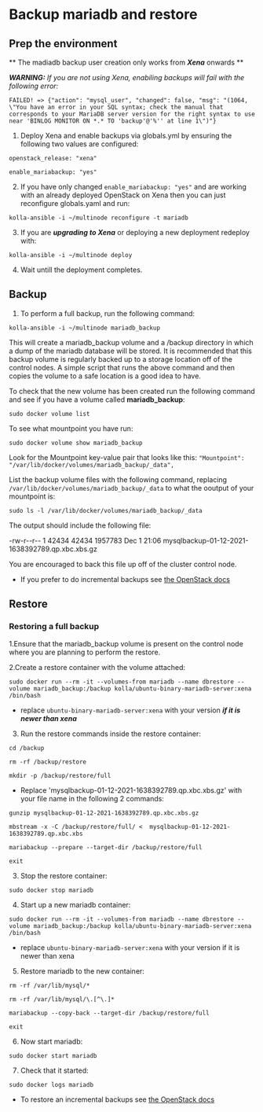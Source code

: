 # Backup mariadb and restore

## Prep the environment

** The madiadb backup user creation only works from ***Xena*** onwards **

***WARNING:*** *If you are not using Xena, enabiling backups will fail with the following error:*

`FAILED! => {"action": "mysql_user", "changed": false, "msg": "(1064, \"You have an error in your SQL syntax; check the manual that corresponds to your MariaDB server version for the right syntax to use near 'BINLOG MONITOR ON *.* TO 'backup'@'%'' at line 1\")"}`

1. Deploy Xena and enable backups via globals.yml by ensuring the following two values are configured:

`openstack_release: "xena"`

`enable_mariabackup: "yes"`

2. If you have only changed `enable_mariabackup: "yes"` and are working with an already deployed OpenStack on Xena then you can just reconfigure globals.yaml and run:

`kolla-ansible -i ~/multinode reconfigure -t mariadb`

3. If you are ***upgrading to Xena*** or deploying a new deployment redeploy with:

`kolla-ansible -i ~/multinode deploy`

4. Wait untill the deployment completes.

## Backup

1. To perform a full backup, run the following command:

`kolla-ansible -i ~/multinode mariadb_backup`

This will create a mariadb_backup volume and a /backup directory in which a dump of the mariadb database will be stored. It is recommended that this backup volume is regularly backed up to a storage location off of the control nodes. A simple script that runs the above command and then copies the volume to a safe location is a good idea to have.

To check that the new volume has been created run the following command and see if you have a volume called **mariadb_backup**:

`sudo docker volume list`

To see what mountpoint you have run:

`sudo docker volume show mariadb_backup`

Look for the Mountpoint key-value pair that looks like this: `"Mountpoint": "/var/lib/docker/volumes/mariadb_backup/_data",`

List the backup volume files with the following command, replacing `/var/lib/docker/volumes/mariadb_backup/_data` to what the ooutput of your mountpoint is:

`sudo ls -l /var/lib/docker/volumes/mariadb_backup/_data`

The output should include the following file:

-rw-r--r-- 1 42434 42434 1957783 Dec  1 21:06 mysqlbackup-01-12-2021-1638392789.qp.xbc.xbs.gz

You are encouraged to back this file up off of the cluster control node.

* If you prefer to do incremental backups see [the OpenStack docs](https://docs.openstack.org/kolla-ansible/latest/admin/mariadb-backup-and-restore.html)

## Restore

### Restoring a full backup

1.Ensure that the mariadb_backup volume is present on the control node where you are planning to perform the restore. 

2.Create a restore container with the volume attached:

`sudo docker run --rm -it --volumes-from mariadb --name dbrestore --volume mariadb_backup:/backup kolla/ubuntu-binary-mariadb-server:xena /bin/bash`

* replace `ubuntu-binary-mariadb-server:xena` with your version ***if it is newer than xena***

3. Run the restore commands inside the restore container:

`cd /backup`

`rm -rf /backup/restore`

`mkdir -p /backup/restore/full`

* Replace 'mysqlbackup-01-12-2021-1638392789.qp.xbc.xbs.gz' with your file name in the following 2 commands:

`gunzip mysqlbackup-01-12-2021-1638392789.qp.xbc.xbs.gz`

`mbstream -x -C /backup/restore/full/ <  mysqlbackup-01-12-2021-1638392789.qp.xbc.xbs`

`mariabackup --prepare --target-dir /backup/restore/full`

`exit`

3. Stop the restore container:

`sudo docker stop mariadb`

4. Start up a new mariadb container:

`sudo docker run --rm -it --volumes-from mariadb --name dbrestore --volume mariadb_backup:/backup kolla/ubuntu-binary-mariadb-server:xena /bin/bash`

* replace `ubuntu-binary-mariadb-server:xena` with your version if it is newer than xena

5. Restore mariadb to the new container:

`rm -rf /var/lib/mysql/*`

`rm -rf /var/lib/mysql/\.[^\.]*`

`mariabackup --copy-back --target-dir /backup/restore/full`

`exit`

6. Now start mariadb:

`sudo docker start mariadb`

7. Check that it started:

`sudo docker logs mariadb`

* To restore an incremental backups see [the OpenStack docs](https://docs.openstack.org/kolla-ansible/latest/admin/mariadb-backup-and-restore.html)
